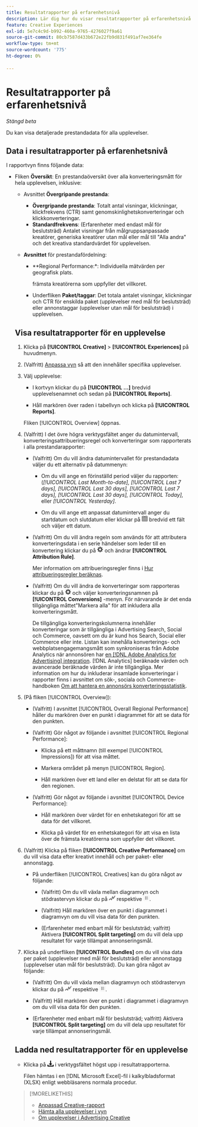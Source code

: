 ```yaml
---
title: Resultatrapporter på erfarenhetsnivå
description: Lär dig hur du visar resultatrapporter på erfarenhetsnivå.
feature: Creative Experiences
exl-id: 5e7c4c9d-b992-460a-9765-4276027f9a61
source-git-commit: 80cb7587d433b672e22fb9d831f491af7ee364fe
workflow-type: tm+mt
source-wordcount: '775'
ht-degree: 0%

---
```


# Resultatrapporter på erfarenhetsnivå

*Stängd beta*

Du kan visa detaljerade prestandadata för alla upplevelser.

## Data i resultatrapporter på erfarenhetsnivå

I rapportvyn finns följande data:

* Fliken **Översikt**: En prestandaöversikt över alla konverteringsmått för hela upplevelsen, inklusive:

  <!-- Currently, the only metric in the settings list at the top of this main tab is "Select All." And I don't see this as of 2/8:  You can optionally combine two metrics at a time into a single chart. -->

   * Avsnittet **Övergripande prestanda**:

      * **Övergripande prestanda**: Totalt antal visningar, klickningar, klickfrekvens (CTR) samt genomskinlighetskonverteringar och klickkonverteringar.

     <!--
     ![Overall performance](/help/creative/assets/experience-report-overall-performance.png "Overall performance"){width="100" zoomable="yes"}
          -->

      * **Standardfrekvens**: (Erfarenheter med endast mål för beslutsträd) Antalet visningar från målgruppsanpassade kreatörer, generiska kreatörer utan mål eller mål till &quot;Alla andra&quot; och det kreativa standardvärdet för upplevelsen.

     <!--
     ![Default rate](/help/creative/assets/experience-report-default-rate.png "Default rate"){width="100" zoomable="yes"} 
     -->

   * **Avsnittet** för prestandafördelning:

      * **Regional Performance:*: Individuella mätvärden per geografisk plats.

        <!--   
      ![Regional performance](/help/creative/assets/experience-report-regional-performance.png "Regional performance"){width="100" zoomable="yes"}
      -->

      * **Enhetsprestanda:** Individuella mått per enhetstyp, operativsystem och webbläsare. Du kan också klicka på värdet för en enhetskategori för att visa en lista över de <!-- NN --> främsta kreatörerna som uppfyller det villkoret.

        <!--    
      ![Device performance](/help/creative/assets/experience-report-device-performance.png "Device performance"){width="100" zoomable="yes"}
      -->

* **Creative Performance** tab*: En prestandaöversikt av creative och bundle eller ad tag, inklusive:

   * **Creative** subtab: The total number of imponsions, clicks, and CTR for each creative in the experience.<!-- No breakdown yet for the individual ad elements and/or the served ads. -->

   * Underfliken **Paket/taggar**: Det totala antalet visningar, klickningar och CTR för enskilda paket (upplevelser med mål för beslutsträd) eller annonstaggar (upplevelser utan mål för beslutsträd) i upplevelsen.

## Visa resultatrapporter för en upplevelse

1. Klicka på **[!UICONTROL Creative]** > **[!UICONTROL Experiences]** på huvudmenyn.

1. (Valfritt) [Anpassa vyn](/help/creative/introduction/customize-data-views.md) så att den innehåller specifika upplevelser.

1. Välj upplevelse:

   * I kortvyn klickar du på **[!UICONTROL ...]** bredvid upplevelsenamnet och sedan på **[!UICONTROL Reports]**.

   * Håll markören över raden i tabellvyn och klicka på **[!UICONTROL Reports]**.

   Fliken [!UICONTROL Overview] öppnas.

1. (Valfritt) I det övre högra verktygsfältet anger du datumintervall, konverteringsattribueringsregel och konverteringar som rapporterats i alla prestandarapporter:

   * (Valfritt) Om du vill ändra datumintervallet för prestandadata väljer du ett alternativ på datummenyn:

      * Om du vill ange en förinställd period väljer du rapporten: (*[!UICONTROL Last Month-to-date],* *[!UICONTROL Last 7 days],* *[!UICONTROL Last 30 days],* *[!UICONTROL Last 7 days],* *[!UICONTROL Last 30 days],* *[!UICONTROL Today],* eller *[!UICONTROL Yesterday]*.

      * Om du vill ange ett anpassat datumintervall anger du startdatum och slutdatum eller klickar på ![kalenderikon](/help/search-social-commerce/assets/calendar.png) bredvid ett fält och väljer ett datum.

   * (Valfritt) Om du vill ändra regeln som används för att attributera konverteringsdata i en serie händelser som leder till en konvertering klickar du på ![Inställningar](/help/creative/assets/settings.png) och ändrar **[!UICONTROL Attribution Rule]**.

     Mer information om attribueringsregler finns i [Hur attribueringsregler beräknas](/help/search-social-commerce/reports/attribution-rules.md).

   * (Valfritt) Om du vill ändra de konverteringar som rapporteras klickar du på ![Inställningar](/help/creative/assets/settings.png) och väljer konverteringsnamnen på **[!UICONTROL Conversions]** -menyn. För närvarande är det enda tillgängliga måttet&quot;Markera alla&quot; för att inkludera alla konverteringsmått.

     De tillgängliga konverteringskolumnerna innehåller konverteringar som är tillgängliga i Advertising Search, Social och Commerce, oavsett om du är kund hos Search, Social eller Commerce eller inte. Listan kan innehålla konverterings- och webbplatsengagemangsmått som synkroniseras från Adobe Analytics när annonsören har [en [!DNL Adobe Analytics for Advertising] integration](/help/integrations/analytics/overview.md). [!DNL Analytics] beräknade värden och avancerade beräknade värden är inte tillgängliga. Mer information om hur du inkluderar insamlade konverteringar i rapporter finns i avsnittet om sök-, sociala och Commerce-handboken [Om att hantera en annonsörs konverteringsstatistik](/help/search-social-commerce/admin/conversion-metrics/conversion-metric-about.md).

1. (På fliken [!UICONTROL Overview]):

   * (Valfritt) I avsnittet [!UICONTROL Overall Regional Performance] håller du markören över en punkt i diagrammet för att se data för den punkten.

   * (Valfritt) Gör något av följande i avsnittet [!UICONTROL Regional Performance]:

      * Klicka på ett måttnamn (till exempel [!UICONTROL Impressions]) för att visa måttet.

      * Markera området på menyn [!UICONTROL Region].

      * Håll markören över ett land eller en delstat för att se data för den regionen.

   * (Valfritt) Gör något av följande i avsnittet [!UICONTROL Device Performance]:

      * Håll markören över värdet för en enhetskategori för att se data för det villkoret.

      * Klicka på värdet för en enhetskategori för att visa en lista över de <!-- NN--> främsta kreatörerna som uppfyller det villkoret.

1. (Valfritt) Klicka på fliken **[!UICONTROL Creative Performance]** om du vill visa data efter kreativt innehåll och per paket- eller annonstagg.

   * På underfliken [!UICONTROL Creatives] kan du göra något av följande:

      * (Valfritt) Om du vill växla mellan diagramvyn och stödrastervyn klickar du på ![Diagram](/help/creative/assets/chart-view-button.png "Diagram") respektive ![Stödraster](/help/creative/assets/table-view-button.png "Stödraster").

      * (Valfritt) Håll markören över en punkt i diagrammet i diagramvyn om du vill visa data för den punkten.

      * (Erfarenheter med enbart mål för beslutsträd; valfritt) Aktivera **[!UICONTROL Split targeting]** om du vill dela upp resultatet för varje tillämpat annonseringsmål.

1. Klicka på underfliken **[!UICONTROL Bundles]** om du vill visa data per paket (upplevelser med mål för beslutsträd) eller annonstagg (upplevelser utan mål för beslutsträd). Du kan göra något av följande:

   * (Valfritt) Om du vill växla mellan diagramvyn och stödrastervyn klickar du på ![Diagram](/help/creative/assets/chart-view-button.png "Diagram") respektive ![Stödraster](/help/creative/assets/table-view-button.png "Stödraster").

   * (Valfritt) Håll markören över en punkt i diagrammet i diagramvyn om du vill visa data för den punkten.

   * (Erfarenheter med enbart mål för beslutsträd; valfritt) Aktivera **[!UICONTROL Split targeting]** om du vill dela upp resultatet för varje tillämpat annonseringsmål.

## Ladda ned resultatrapporter för en upplevelse

* Klicka på ![Hämta](/help/creative/assets/download.png "Hämta") i verktygsfältet högst upp i resultatrapporterna.

  Filen hämtas i en [!DNL Microsoft Excel]-fil i kalkylbladsformat (XLSX) enligt webbläsarens normala procedur.

>[!MORELIKETHIS]
>
>* [Anpassad Creative-rapport](/help/creative/report-custom-creative.md)
>* [Hämta alla upplevelser i vyn](/help/creative/experiences/experience-download-view.md)
>* [Om upplevelser i Advertising Creative](/help/creative/experiences/experience-about.md)
